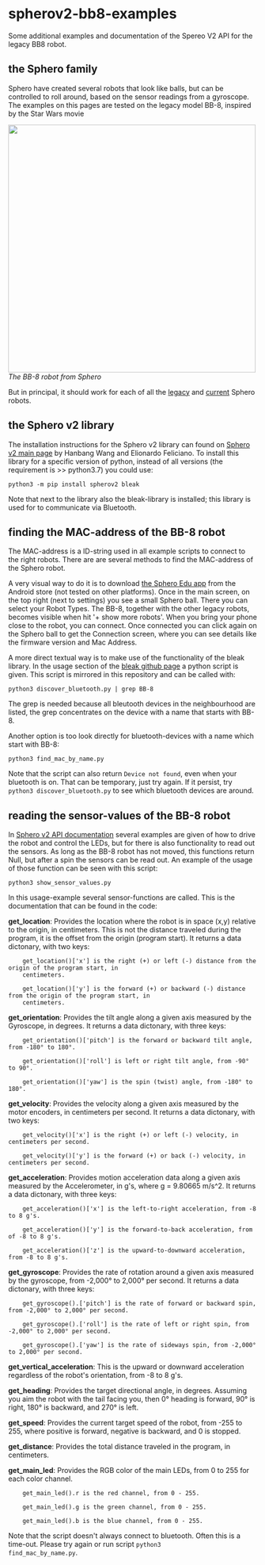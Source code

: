# spherov2-bb8-examples
Some additional examples and documentation of the Spereo V2 API for the legacy BB8 robot.

## the Sphero family

Sphero have created several robots that look like balls, but can be controlled to roll around, based on the sensor readings from a gyroscope. The examples on this pages are tested on the legacy model BB-8, inspired by the Star Wars movie

<html><img src=https://cdn.shopify.com/s/files/1/0306/6419/6141/files/photo-bb8-b_w.jpg?v=1713374234 height=500><br><i>The BB-8 robot from Sphero</i></html>

But in principal, it should work for each of all the [legacy](https://sphero.com/pages/legacy-products) and [current](https://sphero.com/collections/coding-robots/type_robot) Sphero robots.

## the Sphero v2 library

The installation instructions for the Sphero v2 library can found on [Sphero v2 main page](https://spherov2.readthedocs.io/en/latest/index.html) by Hanbang Wang and Elionardo Feliciano. 
To install this library for a specific version of python, instead of all versions (the requirement is >> python3.7) you could use:

`python3 -m pip install spherov2 bleak`

Note that next to the library also the bleak-library is installed; this library is used for to communicate via Bluetooth.

## finding the MAC-address of the BB-8 robot

The MAC-address is a ID-string used in all example scripts to connect to the right robots. There are are several methods to find the MAC-address of the Sphero robot.

A very visual way to do it is to download [the Sphero Edu app](https://sphero.com/pages/apps) from the Android store (not tested on other platforms). Once in the main screen, on the top right (next to settings) you see a small Sphero ball. There you can select your Robot Types. The BB-8, together with the other legacy robots, becomes visible when hit '+ show more robots'. When you bring your phone close to the robot, you can connect. Once connected you can click again on the Sphero ball to get the Connection screen, where you can see details like the firmware version and Mac Address.

A more direct textual way is to make use of the functionality of the bleak library. In the usage section of the [bleak github page](https://github.com/hbldh/bleak/) a python script is given. This script is mirrored in this repository and can be called with: 

`python3 discover_bluetooth.py | grep BB-8`

The grep is needed because all bleutooth devices in the neighbourhood are listed, the grep concentrates on the device with a name that starts with BB-8.

Another option is too look directly for bluetooth-devices with a name which start with BB-8:

`python3 find_mac_by_name.py`

Note that the script can also return <code>Device not found</code>, even when your bluetooth is on. That can be temporary, just try again. If it persist, try <code>python3 discover_bluetooth.py</code> to see which bluetooth devices are around.

## reading the sensor-values of the BB-8 robot

In [Sphero v2 API documentation](https://spherov2.readthedocs.io/en/latest/sphero_edu.html) several examples are given of how to drive the robot and control the LEDs, but for there is also functionality to read out the sensors. 
As long as the BB-8 robot has not moved, this functions return Null, but after a spin the sensors can be read out. An example of the usage of those function can be seen with this script:

`python3 show_sensor_values.py`

In this usage-example several sensor-functions are called. This is the documentation that can be found in the code:

**get_location**: Provides the location where the robot is in space (x,y) relative to the origin, in centimeters. This is not
        the distance traveled during the program, it is the offset from the origin (program start). It returns a data dictonary, with two keys:

        get_location()['x'] is the right (+) or left (-) distance from the origin of the program start, in
        centimeters.

        get_location()['y'] is the forward (+) or backward (-) distance from the origin of the program start, in
        centimeters.

**get_orientation**: Provides the tilt angle along a given axis measured by the Gyroscope, in degrees. It returns a data dictonary, with three keys:

        get_orientation()['pitch'] is the forward or backward tilt angle, from -180° to 180°.

        get_orientation()['roll'] is left or right tilt angle, from -90° to 90°.

        get_orientation()['yaw'] is the spin (twist) angle, from -180° to 180°.

**get_velocity**: Provides the velocity along a given axis measured by the motor encoders, in centimeters per second. It returns a data dictonary, with two keys:

        get_velocity()['x'] is the right (+) or left (-) velocity, in centimeters per second.

        get_velocity()['y'] is the forward (+) or back (-) velocity, in centimeters per second.

**get_acceleration**: Provides motion acceleration data along a given axis measured by the Accelerometer, in g's, where g =
        9.80665 m/s^2. It returns a data dictonary, with three keys:

        get_acceleration()['x'] is the left-to-right acceleration, from -8 to 8 g's.

        get_acceleration()['y'] is the forward-to-back acceleration, from of -8 to 8 g's.

        get_acceleration()['z'] is the upward-to-downward acceleration, from -8 to 8 g's.

**get_gyroscope**: Provides the rate of rotation around a given axis measured by the gyroscope, from -2,000° to 2,000°
        per second. It returns a data dictonary, with three keys:

        get_gyroscope().['pitch'] is the rate of forward or backward spin, from -2,000° to 2,000° per second.

        get_gyroscope().['roll'] is the rate of left or right spin, from -2,000° to 2,000° per second.

        get_gyroscope().['yaw'] is the rate of sideways spin, from -2,000° to 2,000° per second.

**get_vertical_acceleration**: This is the upward or downward acceleration regardless of the robot's orientation, from -8 to 8 g's.        

**get_heading**: Provides the target directional angle, in degrees. Assuming you aim the robot with the tail facing you,
        then 0° heading is forward, 90° is right, 180° is backward, and 270° is left.

**get_speed**: Provides the current target speed of the robot, from -255 to 255, where positive is forward, negative is
        backward, and 0 is stopped.

**get_distance**: Provides the total distance traveled in the program, in centimeters.

**get_main_led**: Provides the RGB color of the main LEDs, from 0 to 255 for each color channel.

        get_main_led().r is the red channel, from 0 - 255.

        get_main_led().g is the green channel, from 0 - 255.

        get_main_led().b is the blue channel, from 0 - 255.


        
Note that the script doesn't always connect to bluetooth. Often this is a time-out. Please try again or run script <code>python3 find_mac_by_name.py</code>.

        
